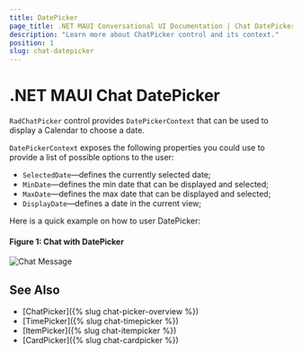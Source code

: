 ```yaml
---
title: DatePicker
page_title: .NET MAUI Conversational UI Documentation | Chat DatePicker
description: "Learn more about ChatPicker control and its context."
position: 1
slug: chat-datepicker
---
```


# .NET MAUI Chat DatePicker

`RadChatPicker` control provides `DatePickerContext` that can be used to display a Calendar to choose a date.

`DatePickerContext` exposes the following properties you could use to provide a list of possible options to the user:

* `SelectedDate`&mdash;defines the currently selected date;
* `MinDate`&mdash;defines the min date that can be displayed and selected;
* `MaxDate`&mdash;defines the max date that can be displayed and selected;
* `DisplayDate`&mdash;defines a date in the current view;

Here is a quick example on how to user DatePicker:

<snippet id='chat-chatpicker-datepicker' />
	
#### Figure 1: Chat with DatePicker

![Chat Message](images/)

## See Also

- [ChatPicker]({% slug chat-picker-overview %})
- [TimePicker]({% slug chat-timepicker %})
- [ItemPicker]({% slug chat-itempicker %})
- [CardPicker]({% slug chat-cardpicker %})